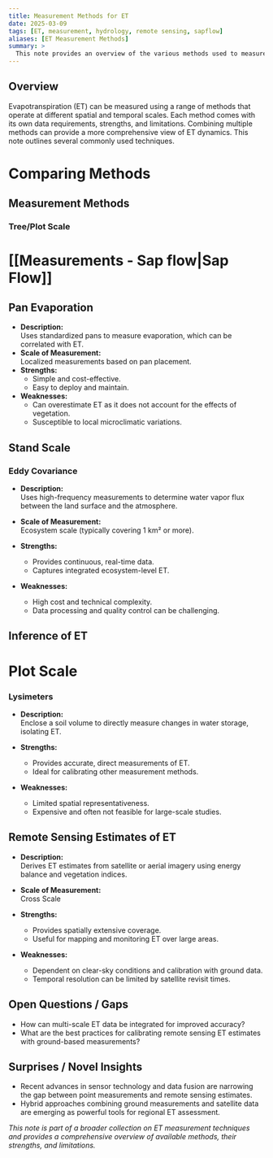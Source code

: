 ```yaml
---
title: Measurement Methods for ET
date: 2025-03-09
tags: [ET, measurement, hydrology, remote sensing, sapflow]
aliases: [ET Measurement Methods]
summary: >
  This note provides an overview of the various methods used to measure evapotranspiration (ET), from sap flow measurements to remote sensing estimates. It describes each method's scale, data availability, strengths, and weaknesses to guide users in selecting a suitable approach.
---
```


## Overview
Evapotranspiration (ET) can be measured using a range of methods that operate at different spatial and temporal scales. Each method comes with its own data requirements, strengths, and limitations. Combining multiple methods can provide a more comprehensive view of ET dynamics. This note outlines several commonly used techniques.
# Comparing Methods

## Measurement Methods

### Tree/Plot Scale

# [[Measurements - Sap flow|Sap Flow]]

## Pan Evaporation
- **Description:**  
  Uses standardized pans to measure evaporation, which can be correlated with ET.
- **Scale of Measurement:**  
  Localized measurements based on pan placement.
- **Strengths:**  
  - Simple and cost-effective.
  - Easy to deploy and maintain.
- **Weaknesses:**  
  - Can overestimate ET as it does not account for the effects of vegetation.
  - Susceptible to local microclimatic variations.

## Stand Scale
### Eddy Covariance
- **Description:**  
  Uses high-frequency measurements to determine water vapor flux between the land surface and the atmosphere.
- **Scale of Measurement:**  
  Ecosystem scale (typically covering 1 km² or more).

- **Strengths:**  
  - Provides continuous, real-time data.
  - Captures integrated ecosystem-level ET.
- **Weaknesses:**  
  - High cost and technical complexity.
  - Data processing and quality control can be challenging.


## Inference of ET


# Plot Scale

### Lysimeters
- **Description:**  
  Enclose a soil volume to directly measure changes in water storage, isolating ET.

- **Strengths:**  
  - Provides accurate, direct measurements of ET.
  - Ideal for calibrating other measurement methods.
- **Weaknesses:**  
  - Limited spatial representativeness.
  - Expensive and often not feasible for large-scale studies.



## Remote Sensing Estimates of ET
- **Description:**  
  Derives ET estimates from satellite or aerial imagery using energy balance and vegetation indices.
- **Scale of Measurement:**  
  Cross Scale

- **Strengths:**  
  - Provides spatially extensive coverage.
  - Useful for mapping and monitoring ET over large areas.
- **Weaknesses:**  
  - Dependent on clear-sky conditions and calibration with ground data.
  - Temporal resolution can be limited by satellite revisit times.





## Open Questions / Gaps
- How can multi-scale ET data be integrated for improved accuracy?
- What are the best practices for calibrating remote sensing ET estimates with ground-based measurements?

## Surprises / Novel Insights
- Recent advances in sensor technology and data fusion are narrowing the gap between point measurements and remote sensing estimates.
- Hybrid approaches combining ground measurements and satellite data are emerging as powerful tools for regional ET assessment.

*This note is part of a broader collection on ET measurement techniques and provides a comprehensive overview of available methods, their strengths, and limitations.*
